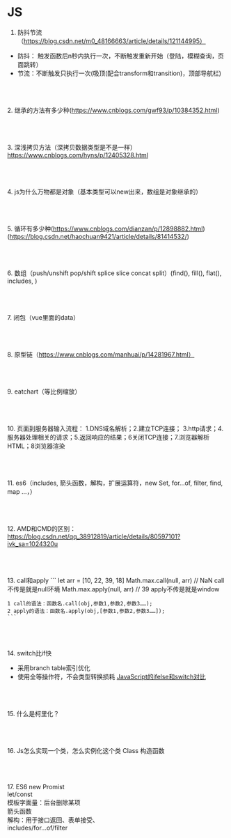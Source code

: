 ﻿# JS

1. 防抖节流（https://blog.csdn.net/m0_48166663/article/details/121144995）

- 防抖： 触发函数后n秒内执行一次，不断触发重新开始（登陆，模糊查询，页面跳转）
- 节流：不断触发只执行一次(吸顶(配合transform和transition)，顶部导航栏)



<br/><br/><br/>
2. 继承的方法有多少种(https://www.cnblogs.com/gwf93/p/10384352.html)



<br/><br/><br/>
3. 深浅拷贝方法（深拷贝数据类型是不是一样） https://www.cnblogs.com/hyns/p/12405328.html



<br/><br/><br/>
4. js为什么万物都是对象（基本类型可以new出来，数组是对象继承的）



<br/><br/><br/>
5. 循环有多少种(https://www.cnblogs.com/dianzan/p/12898882.html)(https://blog.csdn.net/haochuan9421/article/details/81414532/)



<br/><br/><br/>
6. 数组（push/unshift   pop/shift  splice  slice   concat   split）(find(), fill(), flat(), includes, )



<br/><br/><br/>
7. 闭包（vue里面的data）



<br/><br/><br/>
8. 原型链（https://www.cnblogs.com/manhuai/p/14281967.html）



<br/><br/><br/>
9. eatchart（等比例缩放）



<br/><br/><br/>
10. 页面到服务器输入流程： 1.DNS域名解析；2.建立TCP连接； 3.http请求；4.服务器处理相关的请求；5.返回响应的结果；6关闭TCP连接；7.浏览器解析HTML；8浏览器渲染



<br/><br/><br/>
11. es6（includes, 箭头函数，解构，扩展运算符，new Set, for...of, filter, find, map     ...，）



<br/><br/><br/>
12. AMD和CMD的区别：https://blog.csdn.net/qq_38912819/article/details/80597101?ivk_sa=1024320u



<br/><br/><br/>
13. call和apply
    ```
    let arr = [10, 22, 39, 18]
    Math.max.call(null, arr) // NaN  call不传是就是null环境
    Math.max.apply(null, arr) // 39  apply不传是就是window
    
    1 call的语法：函数名.call(obj,参数1,参数2,参数3……); 
    2 apply的语法：函数名.apply(obj,[参数1,参数2,参数3……]); 
    ```



<br/><br/><br/>
14. switch比if快
 - 采用branch table索引优化
 - 使用全等操作符，不会类型转换损耗
[JavaScript的ifelse和switch对比](https://wenku.baidu.com/view/7dfd5b7374232f60ddccda38376baf1ffc4fe3e6.html)



<br/><br/><br/>
15. 什么是柯里化？



<br/><br/><br/>
16. Js怎么实现一个类，怎么实例化这个类
Class
构造函数



<br/><br/><br/>
17. ES6
  new Promist<br/>
  let/const<br />
  模板字面量：后台删除某项<br />
  箭头函数<br />
  解构：用于接口返回、表单接受、<br />
  includes/for...of/filter<br />




